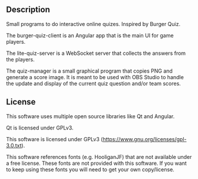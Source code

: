 ## Description
Small programs to do interactive online quizes.
Inspired by Burger Quiz.

The burger-quiz-client is an Angular app that is the main UI for game players.

The lite-quiz-server is a WebSocket server that collects the answers from the players.

The quiz-manager is a small graphical program that copies PNG and generate a score image.
It is meant to be used with OBS Studio to handle the update and display of the current quiz question and/or team scores.

## License
This software uses multiple open source libraries like Qt and Angular.

Qt is licensed under GPLv3.

This software is licensed under GPLv3 (https://www.gnu.org/licenses/gpl-3.0.txt).

This software references fonts (e.g. HooliganJF) that are not available under a free license. These fonts are not provided with this software. If you want to keep using these fonts you will need to get your own copy/license.
